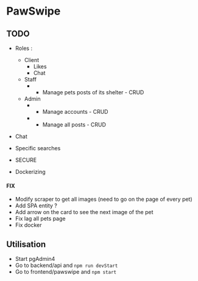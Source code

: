 # PawSwipe

## TODO


- Roles :
    - Client
        - Likes 
        - Chat
    - Staff
        - + Manage pets posts of its shelter - CRUD
    - Admin
        - + Manage accounts - CRUD
        - + Manage all posts - CRUD

- Chat
- Specific searches 

- SECURE

- Dockerizing


#### FIX
- Modify scraper to get all images (need to go on the page of every pet)
- Add SPA entity ?
- Add arrow on the card to see the next image of the pet
- Fix lag all pets page
- Fix docker

## Utilisation
- Start pgAdmin4
- Go to backend/api and `npm run devStart`
- Go to frontend/pawswipe and `npm start`